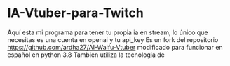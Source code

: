 # IA-Vtuber-para-Twitch
Aquí esta mi programa para tener tu propia ia en stream, lo único que necesitas es una cuenta en openai y tu api_key
Es un fork del repositorio https://github.com/ardha27/AI-Waifu-Vtuber modificado para funcionar en español en python 3.8
Tambien utiliza la tecnologia de 
